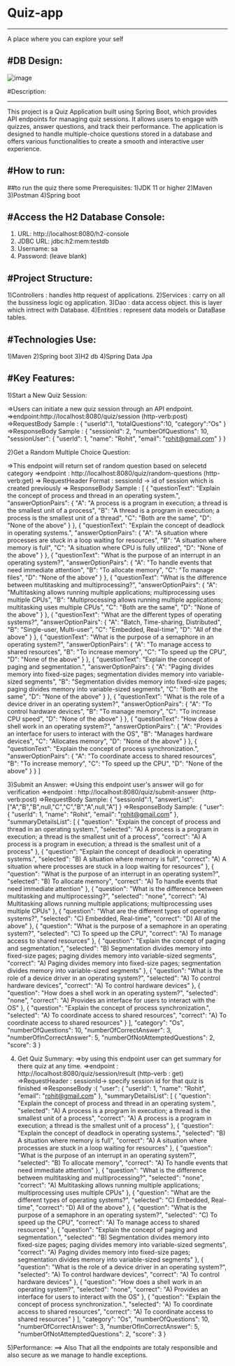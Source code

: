# Quiz-app
---------------------------------------------------------------------------------------------------------------------------
A place where  you  can explore your self 

#DB Design:
----------------------------------------------------------------------------------------------------------------------------
![image](https://github.com/user-attachments/assets/08a5c2d2-7581-4364-b63f-a6adb98c234b)

#Description:
____________________________________________________________________________________________________________________________
This project is a Quiz Application built using Spring Boot, which provides API endpoints for managing quiz sessions. It allows users to engage with quizzes, answer questions, and track their performance. The application is designed to handle multiple-choice questions stored in a database and offers various functionalities to create a smooth and interactive user experience.

#How to run:
------------------------------------------------------------------------------------------------------------------------------
##to run the quiz there some Prerequisites:
1)JDK 11 or higher
2)Maven
3)Postman
4)Spring boot

#Access the H2 Database Console:
-------------------------------------------------------------------------------------------------------------------------------
1) URL: http://localhost:8080/h2-console
2) JDBC URL: jdbc:h2:mem:testdb
3) Username: sa
4) Password: (leave blank)

#Project Structure:
-----------------------------------------------------------------------------------------------------------------------------
1)Controllers  : handles http request of applications.
2)Services     : carry on all the bussiness logic og application.
3)Dao          : data access object. this is layer which intrect with Database.
4)Entities     : represent data models or DataBase tables.

#Technologies Use:
------------------------------------------------------------------------------------------------------------------------------
1)Maven
2)Spring boot
3)H2 db
4)Spring Data Jpa

#Key Features:
-------------------------------------------------------------------------------------------------------------------------------
1)Start a New Quiz Session:

  =>Users can initiate a new quiz session through an API endpoint.
  =>endpoint:http://localhost:8080/quiz/session (http-verb:post)
  =>RequestBody Sample : {
                            "userId":1,
                            "totalQuestions":10,
                            "category":"Os"
                          }
  =>ResponseBody Sample : {
                            "sessionId": 2,
                            "numberOfQuestions": 10,
                            "sessionUser": {
                                "userId": 1,
                                "name": "Rohit",
                                "email": "rohit@gmail.com"
                                            }
                        }
                        
2)Get a Random Multiple Choice Question:

=>This endpoint will return set of random question based on selecetd category
=>endpoint : http://localhost:8080/quiz/random-questions (http-verb:get)
=> RequestHeader Format : sessionId -> id of session which is created previously
=> ResponseBody Sample : 
        [
    {
        "questionText": "Explain the concept of process and thread in an operating system.",
        "answerOptionPairs": {
            "A": "A process is a program in execution; a thread is the smallest unit of a process",
            "B": "A thread is a program in execution; a process is the smallest unit of a thread",
            "C": "Both are the same",
            "D": "None of the above"
        }
    },
    {
        "questionText": "Explain the concept of deadlock in operating systems.",
        "answerOptionPairs": {
            "A": "A situation where processes are stuck in a loop waiting for resources",
            "B": "A situation where memory is full",
            "C": "A situation where CPU is fully utilized",
            "D": "None of the above"
        }
    },
    {
        "questionText": "What is the purpose of an interrupt in an operating system?",
        "answerOptionPairs": {
            "A": "To handle events that need immediate attention",
            "B": "To allocate memory",
            "C": "To manage files",
            "D": "None of the above"
        }
    },
    {
        "questionText": "What is the difference between multitasking and multiprocessing?",
        "answerOptionPairs": {
            "A": "Multitasking allows running multiple applications; multiprocessing uses multiple CPUs",
            "B": "Multiprocessing allows running multiple applications; multitasking uses multiple CPUs",
            "C": "Both are the same",
            "D": "None of the above"
        }
    },
    {
        "questionText": "What are the different types of operating systems?",
        "answerOptionPairs": {
            "A": "Batch, Time-sharing, Distributed",
            "B": "Single-user, Multi-user",
            "C": "Embedded, Real-time",
            "D": "All of the above"
        }
    },
    {
        "questionText": "What is the purpose of a semaphore in an operating system?",
        "answerOptionPairs": {
            "A": "To manage access to shared resources",
            "B": "To increase memory",
            "C": "To speed up the CPU",
            "D": "None of the above"
        }
    },
    {
        "questionText": "Explain the concept of paging and segmentation.",
        "answerOptionPairs": {
            "A": "Paging divides memory into fixed-size pages; segmentation divides memory into variable-sized segments",
            "B": "Segmentation divides memory into fixed-size pages; paging divides memory into variable-sized segments",
            "C": "Both are the same",
            "D": "None of the above"
        }
    },
    {
        "questionText": "What is the role of a device driver in an operating system?",
        "answerOptionPairs": {
            "A": "To control hardware devices",
            "B": "To manage memory",
            "C": "To increase CPU speed",
            "D": "None of the above"
        }
    },
    {
        "questionText": "How does a shell work in an operating system?",
        "answerOptionPairs": {
            "A": "Provides an interface for users to interact with the OS",
            "B": "Manages hardware devices",
            "C": "Allocates memory",
            "D": "None of the above"
        }
    },
    {
        "questionText": "Explain the concept of process synchronization.",
        "answerOptionPairs": {
            "A": "To coordinate access to shared resources",
            "B": "To increase memory",
            "C": "To speed up the CPU",
            "D": "None of the above"
        }
    }
]

3)Submit an Answer:
   =>Using this endpoint user's answer will go for verification
   =>endpoint :  http://localhost:8080/quiz/submit-answer  (http-verb:post)
   =>RequestBody Sample:
     {
	"sessionId":1,
        "answerList":["A","B","B",null,"C","C","B","A",null,"A"]
     }
   =>ResponseBody Sample:
     {
    "user": {
        "userId": 1,
        "name": "Rohit",
        "email": "rohit@gmail.com"
    },
    "summaryDetailsList": [
        {
            "question": "Explain the concept of process and thread in an operating system.",
            "selected": "A) A process is a program in execution; a thread is the smallest unit of a process",
            "correct": "A) A process is a program in execution; a thread is the smallest unit of a process"
        },
        {
            "question": "Explain the concept of deadlock in operating systems.",
            "selected": "B) A situation where memory is full",
            "correct": "A) A situation where processes are stuck in a loop waiting for resources"
        },
        {
            "question": "What is the purpose of an interrupt in an operating system?",
            "selected": "B) To allocate memory",
            "correct": "A) To handle events that need immediate attention"
        },
        {
            "question": "What is the difference between multitasking and multiprocessing?",
            "selected": "none",
            "correct": "A) Multitasking allows running multiple applications; multiprocessing uses multiple CPUs"
        },
        {
            "question": "What are the different types of operating systems?",
            "selected": "C) Embedded, Real-time",
            "correct": "D) All of the above"
        },
        {
            "question": "What is the purpose of a semaphore in an operating system?",
            "selected": "C) To speed up the CPU",
            "correct": "A) To manage access to shared resources"
        },
        {
            "question": "Explain the concept of paging and segmentation.",
            "selected": "B) Segmentation divides memory into fixed-size pages; paging divides memory into variable-sized segments",
            "correct": "A) Paging divides memory into fixed-size pages; segmentation divides memory into variable-sized segments"
        },
        {
            "question": "What is the role of a device driver in an operating system?",
            "selected": "A) To control hardware devices",
            "correct": "A) To control hardware devices"
        },
        {
            "question": "How does a shell work in an operating system?",
            "selected": "none",
            "correct": "A) Provides an interface for users to interact with the OS"
        },
        {
            "question": "Explain the concept of process synchronization.",
            "selected": "A) To coordinate access to shared resources",
            "correct": "A) To coordinate access to shared resources"
        }
    ],
    "category": "Os",
    "numberOfQuestions": 10,
    "numberOfCorrectAnswer": 3,
    "numberOfInCorrectAnswer": 5,
    "numberOfNotAttemptedQuestions": 2,
    "score": 3
    }

4) Get Quiz Summary:
   =>by using this endpoint user can get summary for there quiz at any time.
   =>endpoint : http://localhost:8080/quiz/session/result  (http-verb : get)
   =>RequestHeader : sessionId-> specify session id for that quiz is finished
   =>ResponseBody :{
    "user": {
        "userId": 1,
        "name": "Rohit",
        "email": "rohit@gmail.com"
    },
    "summaryDetailsList": [
        {
            "question": "Explain the concept of process and thread in an operating system.",
            "selected": "A) A process is a program in execution; a thread is the smallest unit of a process",
            "correct": "A) A process is a program in execution; a thread is the smallest unit of a process"
        },
        {
            "question": "Explain the concept of deadlock in operating systems.",
            "selected": "B) A situation where memory is full",
            "correct": "A) A situation where processes are stuck in a loop waiting for resources"
        },
        {
            "question": "What is the purpose of an interrupt in an operating system?",
            "selected": "B) To allocate memory",
            "correct": "A) To handle events that need immediate attention"
        },
        {
            "question": "What is the difference between multitasking and multiprocessing?",
            "selected": "none",
            "correct": "A) Multitasking allows running multiple applications; multiprocessing uses multiple CPUs"
        },
        {
            "question": "What are the different types of operating systems?",
            "selected": "C) Embedded, Real-time",
            "correct": "D) All of the above"
        },
        {
            "question": "What is the purpose of a semaphore in an operating system?",
            "selected": "C) To speed up the CPU",
            "correct": "A) To manage access to shared resources"
        },
        {
            "question": "Explain the concept of paging and segmentation.",
            "selected": "B) Segmentation divides memory into fixed-size pages; paging divides memory into variable-sized segments",
            "correct": "A) Paging divides memory into fixed-size pages; segmentation divides memory into variable-sized segments"
        },
        {
            "question": "What is the role of a device driver in an operating system?",
            "selected": "A) To control hardware devices",
            "correct": "A) To control hardware devices"
        },
        {
            "question": "How does a shell work in an operating system?",
            "selected": "none",
            "correct": "A) Provides an interface for users to interact with the OS"
        },
        {
            "question": "Explain the concept of process synchronization.",
            "selected": "A) To coordinate access to shared resources",
            "correct": "A) To coordinate access to shared resources"
        }
    ],
    "category": "Os",
    "numberOfQuestions": 10,
    "numberOfCorrectAnswer": 3,
    "numberOfInCorrectAnswer": 5,
    "numberOfNotAttemptedQuestions": 2,
    "score": 3
}

5)Performance:
==> Also That all the endpoints are totaly responsible and also secure as we manage to handle exceptions.
